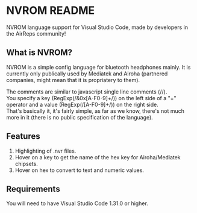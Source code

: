 # NVROM README

NVROM language support for Visual Studio Code, made by developers in the AirReps community!

## What is NVROM?  
NVROM is a simple config language for bluetooth headphones mainly. It is currently only publically used by Mediatek and Airoha (partnered companies, might mean that it is propriatery to them).  
  
The comments are similar to javascript single line comments (//).  
You specify a key (RegExp(/&0x[A-F0-9]+/)) on the left side of a "=" operator and a value (RegExp(/[A-F0-9]+/)) on the right side.  
That's basically it, it's fairly simple, as far as we know, there's not much more in it (there is no public specification of the language).

## Features

1. Highlighting of .nvr files.  
2. Hover on a key to get the name of the hex key for Airoha/Mediatek chipsets.  
3. Hover on hex to convert to text and numeric values.  

## Requirements

You will need to have Visual Studio Code 1.31.0 or higher.
